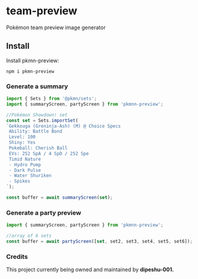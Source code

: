 # team-preview
Pokémon team preview image generator

## Install

Install pkmn-preview:
```
npm i pkmn-preview
```


### Generate a summary

```ts
import { Sets } from '@pkmn/sets';
import { summaryScreen, partyScreen } from 'pkmnn-preview';

//Pokémon Showdown! set
const set = Sets.importSet(
`Gekkouga (Greninja-Ash) (M) @ Choice Specs  
 Ability: Battle Bond  
 Level: 100  
 Shiny: Yes  
 Pokeball: Cherish Ball  
 EVs: 252 SpA / 4 SpD / 252 Spe
 Timid Nature
 - Hydro Pump
 - Dark Pulse
 - Water Shuriken
 - Spikes
`);

const buffer = await summaryScreen(set);
```

### Generate a party preview

```ts
import { summaryScreen, partyScreen } from 'pkmnn-preview';

//array of 6 sets
const buffer = await partyScreen([set, set2, set3, set4, set5, set6]);
```


### Credits

This project currently being owned and maintained by __dipeshu-001.__
